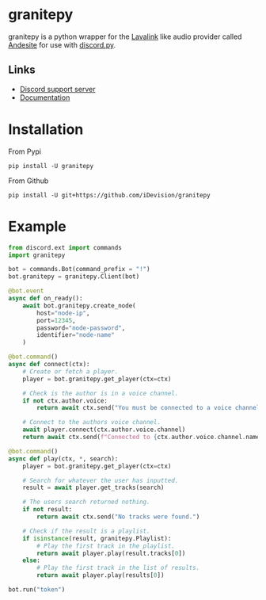 # granitepy
granitepy is a python wrapper for the [Lavalink](https://github.com/Frederikam/Lavalink) like audio provider called 
[Andesite](https://github.com/natanbc/andesite-node) for use with [discord.py](https://github.com/Rapptz/discord.py).

## Links
* [Discord support server](https://discord.gg/xP8xsHr)
* [Documentation](https://granitepy.readthedocs.io/en/latest/granitepy.html)

# Installation
From Pypi
```shell script
pip install -U granitepy
```
From Github
```shell script
pip install -U git+https://github.com/iDevision/granitepy
```

# Example
```python
from discord.ext import commands
import granitepy

bot = commands.Bot(command_prefix = "!")
bot.granitepy = granitepy.Client(bot)

@bot.event
async def on_ready():
    await bot.granitepy.create_node(
        host="node-ip",
        port=12345,
        password="node-password",
        identifier="node-name"
    )

@bot.command()
async def connect(ctx):
    # Create or fetch a player.
    player = bot.granitepy.get_player(ctx=ctx)

    # Check is the author is in a voice channel.
    if not ctx.author.voice:
        return await ctx.send("You must be connected to a voice channel")

    # Connect to the authors voice channel.
    await player.connect(ctx.author.voice.channel)
    return await ctx.send(f"Connected to {ctx.author.voice.channel.name}!")

@bot.command()
async def play(ctx, *, search):
    player = bot.granitepy.get_player(ctx=ctx)

    # Search for whatever the user has inputted.
    result = await player.get_tracks(search)

    # The users search returned nothing.
    if not result:
        return await ctx.send("No tracks were found.")

    # Check if the result is a playlist.
    if isinstance(result, granitepy.Playlist):
        # Play the first track in the playlist.
        return await player.play(result.tracks[0])
    else:
        # Play the first track in the list of results.
        return await player.play(results[0])

bot.run("token")
```
